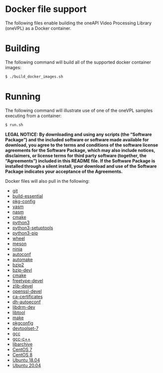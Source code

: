 # Docker file support   

The following files enable building the oneAPI Video Processing Library (oneVPL)
as a Docker container.

# Building

The following command will build all of the supported docker container images:
```bash
$ ./build_docker_images.sh
```

# Running

The following command will illustrate use of one of the oneVPL samples executing from 
a container:
```bash
$ run.sh
```


**LEGAL NOTICE:  By downloading and using any scripts (the “Software Package”) and the included software or software made available for download, you agree to the terms and conditions of the software license agreements for the Software Package, which may also include notices, disclaimers, or license terms for third party software (together, the “Agreements”) included in this README file.
If the Software Package is installed through a silent install, your download and use of the Software Package indicates your acceptance of the Agreements.**

Docker files will also pull in the following: 
* [git](https://git-scm.com)
* [build-essential](https://packages.debian.org/sid/build-essential)
* [pkg-config](https://www.freedesktop.org/wiki/Software/pkg-config/)
* [yasm](https://github.com/Catstyle/yasm)
* [nasm](https://github.com/MineRobber9000/nasm)
* [cmake](https://cmake.org/)
* [python3](https://www.python.org/download/releases/3.0/)
* [python3-setuptools](https://www.python.org/download/releases/3.0/)
* [python3-pip](https://www.python.org/download/releases/3.0/)
* [wheel](https://github.com/pypa/wheel)
* [meson](https://mesonbuild.com/)
* [ninja](https://ninja-build.org/)
* [autoconf](https://github.com/rhayes777/PyAutoConf)
* [automake](https://github.com/samin36/AutomakeProject)
* [bzip2](https://github.com/mxmlnkn/indexed_bzip2)
* [bzip-devl](https://github.com/mxmlnkn/indexed_bzip2)
* [cmake](https://cmake.org/)
* [freetype-devel](https://www.freetype.org/developer.html)
* [zlib-devel](https://zlib.net/)
* [openssl-devel](https://www.openssl.org/)
* [ca-certificates](https://packages.ubuntu.com/source/hirsute/ca-certificates)
* [dh-autoeconf](https://salsa.debian.org/debian/dh-autoreconf)
* [libdrm-dev](https://cgit.freedesktop.org/mesa/drm/)
* [libtool](https://www.gnu.org/software/libtool/)
* [make](https://www.gnu.org/software/make/)
* [pkgconfig](https://github.com/matze/pkgconfig)
* [devtoolset-7](https://www.softwarecollections.org/en/scls/rhscl/devtoolset-7/)
* [gcc](https://gcc.gnu.org/)
* [gcc-c++](https://gcc.gnu.org/)
* [libarchive](https://www.libarchive.org/)
* [CentOS 7](https://hub.docker.com/layers/centos/library/centos/7/images/sha256-b79613a1c63084399b6c21c97ab4e2816ef5e9c513842c1bd4dca46bdd921b31?context=explore)
* [CentOS 8](https://hub.docker.com/layers/centos/library/centos/centos8/images/sha256-7723d6b5d15b1c64d0a82ee6298c66cf8c27179e1c8a458e719041ffd08cd091?context=explore)
* [Ubuntu 18.04](https://hub.docker.com/layers/ubuntu/library/ubuntu/18.04/images/sha256-dce82ba9ee1bc3a515212bb17fa21c134102bffafb5234a25ac10747df25816b?context=explore)
* [Ubuntu 20.04](https://hub.docker.com/layers/ubuntu/library/ubuntu/20.04/images/sha256-42d5c74d24685935e6167271ebb74c5898c5adf273dae80a82f9e39e8ae0dab4?context=explore)